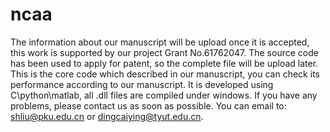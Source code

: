 # ncaa
The information about our manuscript will be upload once it is accepted, this work is supported by our project Grant No.61762047.
The source code has been used to apply for patent, so the complete file will be upload later.
This is the core code which described in our manuscript, you can check its performance according to our manuscript. It is developed using C\python\matlab, all .dll files are compiled under windows.
If you have any problems, please contact us as soon as possible. You can email to: shliu@pku.edu.cn or dingcaiying@tyut.edu.cn.
